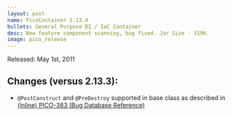 ```yaml
---
layout: post
name: PicoContainer 2.13.4
bullets: General Purpose DI / IoC Container
desc: New feature component scanning, bug fixed. Jar Size - 319K.
image: pico_release
---
```

Released: May 1st, 2011

## Changes (versus 2.13.3):

-   `@PostConstruct` and `@PreDestroy` supported in base class as described in [(inline) PICO-383 (Bug Database Reference)](https://jira.codehaus.org/browse/PICO-383)

